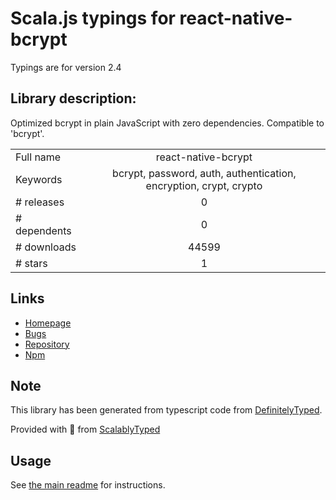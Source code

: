 
# Scala.js typings for react-native-bcrypt

Typings are for version 2.4

## Library description:
Optimized bcrypt in plain JavaScript with zero dependencies. Compatible to 'bcrypt'.

|                    |                 |
| ------------------ | :-------------: |
| Full name          | react-native-bcrypt |
| Keywords           | bcrypt, password, auth, authentication, encryption, crypt, crypto |
| # releases         | 0 |
| # dependents       | 0 |
| # downloads        | 44599 |
| # stars            | 1 |

## Links
- [Homepage](https://github.com/dcodeIO/bcrypt.js#readme)
- [Bugs](https://github.com/dcodeIO/bcrypt.js/issues)
- [Repository](https://github.com/dcodeIO/bcrypt.js)
- [Npm](https://www.npmjs.com/package/react-native-bcrypt)
    


## Note
This library has been generated from typescript code from [DefinitelyTyped](https://definitelytyped.org).

Provided with :purple_heart: from [ScalablyTyped](https://github.com/oyvindberg/ScalablyTyped)

## Usage
See [the main readme](../../readme.md) for instructions.


